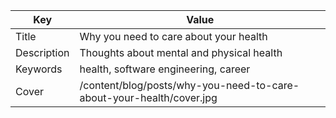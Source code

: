| Key           | Value                                                                |
| ------------- | -------------------------------------------------------------------- |
| Title         | Why you need to care about your health                               |
| Description   | Thoughts about mental and physical health                            |
| Keywords      | health, software engineering, career                                 |
| Cover         | /content/blog/posts/why-you-need-to-care-about-your-health/cover.jpg |
